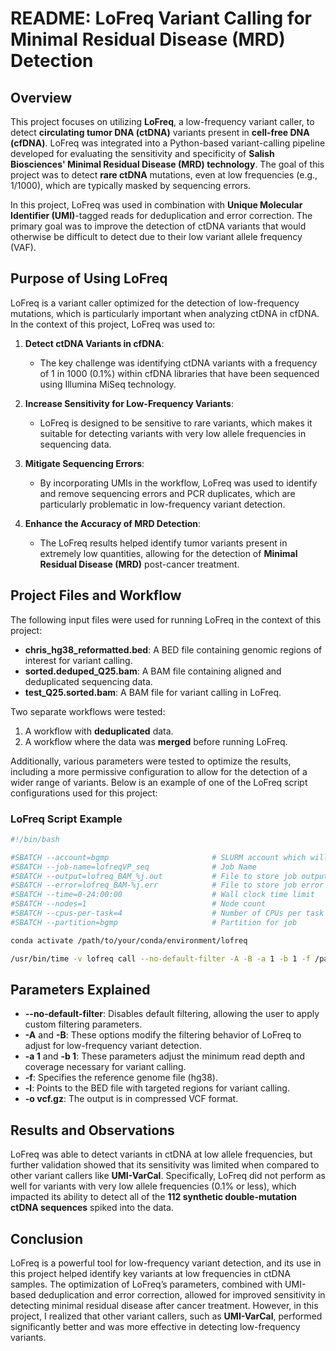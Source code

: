 # README: LoFreq Variant Calling for Minimal Residual Disease (MRD) Detection

## Overview

This project focuses on utilizing **LoFreq**, a low-frequency variant caller, to detect **circulating tumor DNA (ctDNA)** variants present in **cell-free DNA (cfDNA)**. LoFreq was integrated into a Python-based variant-calling pipeline developed for evaluating the sensitivity and specificity of **Salish Biosciences' Minimal Residual Disease (MRD) technology**. The goal of this project was to detect **rare ctDNA** mutations, even at low frequencies (e.g., 1/1000), which are typically masked by sequencing errors. 

In this project, LoFreq was used in combination with **Unique Molecular Identifier (UMI)**-tagged reads for deduplication and error correction. The primary goal was to improve the detection of ctDNA variants that would otherwise be difficult to detect due to their low variant allele frequency (VAF).

## Purpose of Using LoFreq

LoFreq is a variant caller optimized for the detection of low-frequency mutations, which is particularly important when analyzing ctDNA in cfDNA. In the context of this project, LoFreq was used to:

1. **Detect ctDNA Variants in cfDNA**: 
   - The key challenge was identifying ctDNA variants with a frequency of 1 in 1000 (0.1%) within cfDNA libraries that have been sequenced using Illumina MiSeq technology.

2. **Increase Sensitivity for Low-Frequency Variants**:
   - LoFreq is designed to be sensitive to rare variants, which makes it suitable for detecting variants with very low allele frequencies in sequencing data.

3. **Mitigate Sequencing Errors**:
   - By incorporating UMIs in the workflow, LoFreq was used to identify and remove sequencing errors and PCR duplicates, which are particularly problematic in low-frequency variant detection.

4. **Enhance the Accuracy of MRD Detection**:
   - The LoFreq results helped identify tumor variants present in extremely low quantities, allowing for the detection of **Minimal Residual Disease (MRD)** post-cancer treatment.

## Project Files and Workflow

The following input files were used for running LoFreq in the context of this project:

- **chris_hg38_reformatted.bed**: A BED file containing genomic regions of interest for variant calling.
- **sorted.deduped_Q25.bam**: A BAM file containing aligned and deduplicated sequencing data.
- **test_Q25.sorted.bam**: A BAM file for variant calling in LoFreq.

Two separate workflows were tested:
1. A workflow with **deduplicated** data.
2. A workflow where the data was **merged** before running LoFreq.

Additionally, various parameters were tested to optimize the results, including a more permissive configuration to allow for the detection of a wider range of variants. Below is an example of one of the LoFreq script configurations used for this project:

### LoFreq Script Example

```bash
#!/bin/bash

#SBATCH --account=bgmp                       # SLURM account which will be charged for the job
#SBATCH --job-name=lofreqVP_seq              # Job Name
#SBATCH --output=lofreq_BAM_%j.out           # File to store job output
#SBATCH --error=lofreq_BAM-%j.err            # File to store job error messages
#SBATCH --time=0-24:00:00                    # Wall clock time limit
#SBATCH --nodes=1                            # Node count
#SBATCH --cpus-per-task=4                    # Number of CPUs per task
#SBATCH --partition=bgmp                     # Partition for job

conda activate /path/to/your/conda/environment/lofreq

/usr/bin/time -v lofreq call --no-default-filter -A -B -a 1 -b 1 -f /path/to/reference/genome.fasta -l /path/to/bed/file.bed -o output.vcf.gz /path/to/input/bamfile.bam
```

## Parameters Explained

- **--no-default-filter**: Disables default filtering, allowing the user to apply custom filtering parameters.
- **-A** and **-B**: These options modify the filtering behavior of LoFreq to adjust for low-frequency variant detection.
- **-a 1** and **-b 1**: These parameters adjust the minimum read depth and coverage necessary for variant calling.
- **-f**: Specifies the reference genome file (hg38).
- **-l**: Points to the BED file with targeted regions for variant calling.
- **-o vcf.gz**: The output is in compressed VCF format.

## Results and Observations

LoFreq was able to detect variants in ctDNA at low allele frequencies, but further validation showed that its sensitivity was limited when compared to other variant callers like **UMI-VarCal**. Specifically, LoFreq did not perform as well for variants with very low allele frequencies (0.1% or less), which impacted its ability to detect all of the **112 synthetic double-mutation ctDNA sequences** spiked into the data.

## Conclusion
LoFreq is a powerful tool for low-frequency variant detection, and its use in this project helped identify key variants at low frequencies in ctDNA samples. The optimization of LoFreq’s parameters, combined with UMI-based deduplication and error correction, allowed for improved sensitivity in detecting minimal residual disease after cancer treatment. However, in this project, I realized that other variant callers, such as **UMI-VarCal**, performed significantly better and was more effective in detecting low-frequency variants.
